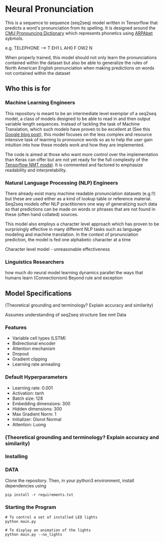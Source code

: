 # Neural Pronunciation

This is a sequence to sequence (seq2seq) model written in Tensorflow that predicts a word's pronunciation from its spelling. It is designed around the [CMU Pronouncing Dictionary](http://www.speech.cs.cmu.edu/cgi-bin/cmudict) which represents phonetics using [ARPAbet](https://en.wikipedia.org/wiki/ARPABET) sybmols. 

e.g. TELEPHONE —> T EH1 L AH0 F OW2 N

When properly trained, this model should not only learn the pronunciations contained within the dataset but also be able to generalize the rules of North American English pronunciation when making predictions on words not contained within the dataset

## Who this is for

### Machine Learning Engineers

This repository is meant to be an intermediate level exemplar of a seq2seq model, a class of models designed to be able to read in and then output variable length sequences. Instead of tackling the task of Machine Translation, which such models have proven to be excellent at (See this [Google blog post](https://ai.googleblog.com/2016/09/a-neural-network-for-machine.html)), this model focuses on the less complex and resource intensive task of learning to pronounce words so as to help the user gain intuition into how these models work and how they are implemented.

The code is aimed at those who want more control over the implementation than Keras can offer but are not yet ready for the full complexity of the [Tensorflow NMT model](https://github.com/tensorflow/nmt). It is commented and factored to emphasize readability and interpretability.

### Natural Language Processing (NLP) Engineers 

There already exist many machine readable pronunciation datasets (e.g.!!) but these are used either as a kind of lookup table or reference material. Seq2seq models offer NLP practitioners one way of generalizing such data so that predictions can be made on words or phrases that are not found in these (often hand collated) sources.

This model also employs a character level approach which has proven to be surprisingly effective in many different NLP tasks such as language modeling and machine translation. In the context of pronunciation prediction, the model is fed one alphabetic character at a time

Character level model - unreasonable effectiveness

### Linguistics Researchers

how much do neural model learning dynamics parallel the ways that humans learn (Connectionism) Beyond rule and exception

## Model Specifications
(Theoretical grounding and terminology? Explain accuracy and similarity)


Assumes understanding of seq2seq structure
See nmt
Data

### Features 

- Variable cell types (LSTM)
- Bidirectional encoder
- Attention mechanism
- Dropout
- Gradient clipping
- Learning rate annealing

### Default Hyperparameters
- Learning rate: 0.001
- Activation: tanh
- Batch size: 128
- Embedding dimensions: 300
- Hidden dimensions: 300
- Max Gradient Norm: 1
- Initializer: Glorot Normal
- Attention: Luong

### (Theoretical grounding and terminology? Explain accuracy and similarity)

### Installing
### DATA

Clone the repository. Then, in your python3 environment, install dependencies using

```
pip install -r requirements.txt
```

### Starting the Program

```
# To control a set of installed LED lights
python main.py

# To display an animation of the lights
python main.py --no_lights
```
